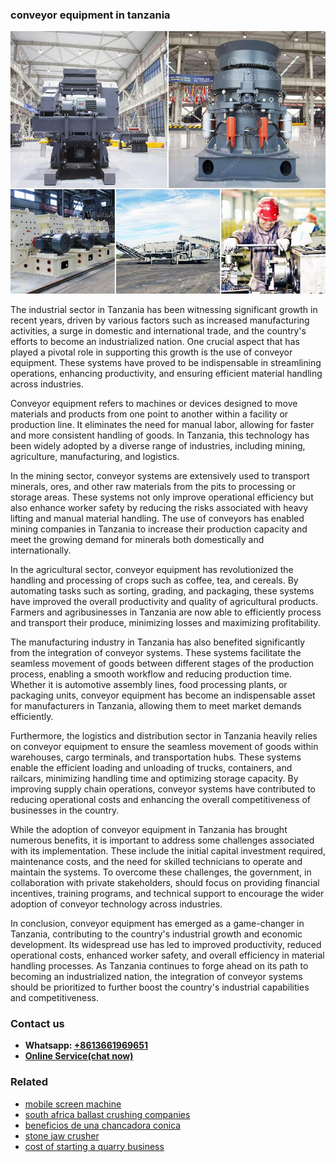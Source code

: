 <h3>conveyor equipment in tanzania</h3><img src='1708309342.jpg' alt=''><p>The industrial sector in Tanzania has been witnessing significant growth in recent years, driven by various factors such as increased manufacturing activities, a surge in domestic and international trade, and the country's efforts to become an industrialized nation. One crucial aspect that has played a pivotal role in supporting this growth is the use of conveyor equipment. These systems have proved to be indispensable in streamlining operations, enhancing productivity, and ensuring efficient material handling across industries.</p><p>Conveyor equipment refers to machines or devices designed to move materials and products from one point to another within a facility or production line. It eliminates the need for manual labor, allowing for faster and more consistent handling of goods. In Tanzania, this technology has been widely adopted by a diverse range of industries, including mining, agriculture, manufacturing, and logistics.</p><p>In the mining sector, conveyor systems are extensively used to transport minerals, ores, and other raw materials from the pits to processing or storage areas. These systems not only improve operational efficiency but also enhance worker safety by reducing the risks associated with heavy lifting and manual material handling. The use of conveyors has enabled mining companies in Tanzania to increase their production capacity and meet the growing demand for minerals both domestically and internationally.</p><p>In the agricultural sector, conveyor equipment has revolutionized the handling and processing of crops such as coffee, tea, and cereals. By automating tasks such as sorting, grading, and packaging, these systems have improved the overall productivity and quality of agricultural products. Farmers and agribusinesses in Tanzania are now able to efficiently process and transport their produce, minimizing losses and maximizing profitability.</p><p>The manufacturing industry in Tanzania has also benefited significantly from the integration of conveyor systems. These systems facilitate the seamless movement of goods between different stages of the production process, enabling a smooth workflow and reducing production time. Whether it is automotive assembly lines, food processing plants, or packaging units, conveyor equipment has become an indispensable asset for manufacturers in Tanzania, allowing them to meet market demands efficiently.</p><p>Furthermore, the logistics and distribution sector in Tanzania heavily relies on conveyor equipment to ensure the seamless movement of goods within warehouses, cargo terminals, and transportation hubs. These systems enable the efficient loading and unloading of trucks, containers, and railcars, minimizing handling time and optimizing storage capacity. By improving supply chain operations, conveyor systems have contributed to reducing operational costs and enhancing the overall competitiveness of businesses in the country.</p><p>While the adoption of conveyor equipment in Tanzania has brought numerous benefits, it is important to address some challenges associated with its implementation. These include the initial capital investment required, maintenance costs, and the need for skilled technicians to operate and maintain the systems. To overcome these challenges, the government, in collaboration with private stakeholders, should focus on providing financial incentives, training programs, and technical support to encourage the wider adoption of conveyor technology across industries.</p><p>In conclusion, conveyor equipment has emerged as a game-changer in Tanzania, contributing to the country's industrial growth and economic development. Its widespread use has led to improved productivity, reduced operational costs, enhanced worker safety, and overall efficiency in material handling processes. As Tanzania continues to forge ahead on its path to becoming an industrialized nation, the integration of conveyor systems should be prioritized to further boost the country's industrial capabilities and competitiveness.</p><h3>Contact us</h3><ul><li><strong>Whatsapp:&nbsp;<a href="https://wa.me/8613661969651">+8613661969651</a></strong></li><li><a href="https://swt.shibang-china.com/?git&amp;zhl&amp;conveyor equipment in tanzania"><strong>Online Service(chat now)</strong></a></li></ul><h3>Related</h3><ul><li><a href='mobile screen machine.md'>mobile screen machine</a></li><li><a href='south africa ballast crushing companies.md'>south africa ballast crushing companies</a></li><li><a href='beneficios de una chancadora conica.md'>beneficios de una chancadora conica</a></li><li><a href='stone jaw crusher.md'>stone jaw crusher</a></li><li><a href='cost of starting a quarry business.md'>cost of starting a quarry business</a></li></ul>